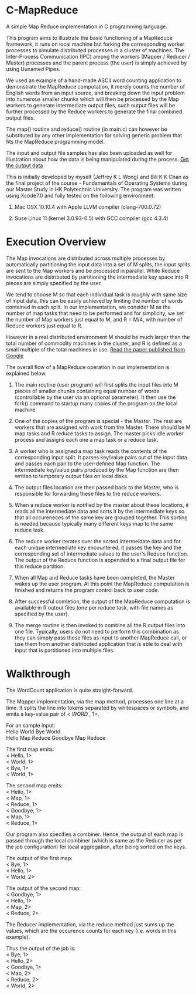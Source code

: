 # C-MapReduce
A simple Map Reduce implementation in C programming language.

This program aims to illustrate the basic functioning of a MapReduce framework, it runs on local machine but forking the corresponding worker processes to simulate distributed processes in a cluster of machines. The Inter-Process Communication (IPC) among the workers (Mapper / Reducer / Master) processes and the parent process (the user) is simply achieved by using Uunamed Pipes.

We used an example of a hand-made ASCII word counting application to demonstrate the MapReduce computation, it merely counts the number of English words from an input source, and breaking down the input problem into numerous smaller chunks which will then be processed by the Map workers to generate intermediate output files, such output files will be further processed by the Reduce workers to generate the final combined output files.

The map() routine and reduce() routine (in main.c) can however be substituted by any other implementation for solving generic problem that fits the MapReduce programming model.

The input and output file samples has also been uploaded as well for illustration about how the data is being manipulated during the process.
[Get the output data](https://drive.google.com/file/d/0BwP5Ki5tO2LsTGhHVlBIYmVBUFk/view?usp=sharing)

This is initially developed by myself (Jeffrey K L Wong) and Bill K K Chan as the final project of the course - Fundamentals of Operating Systems during our Master Study in HK Polytechnic University. The program was written using Xcode7.0 and fully tested on the following environment:  

1. Mac OSX 10.10.4 with Apple LLVM compiler (clang-700.0.72)  

2. Suse Linux 11 (kernel 3.0.93-0.5) with GCC compiler (gcc 4.3.4)  


# Execution Overview
The Map invocations are distributed across multiple processes by automatically partitioning the input data into a set of M splits, the input splits are sent to the Map workers and be processed in parallel. While Reduce invocations are distributed by partitioning the intermediate key space into R pieces are simply specified by the user.

We tend to choose M so that each individual task is roughly with same size of input data, this can be easily achieved by limiting the number of words contained in each split. In our implementation, we consider M as the number of map tasks that need to be performed and for simplicity, we set the number of Map workers just equal to M, and R = M/4, with number of Reduce workers just equal to R.  

However in a real distributed environment M should be much larger than the total number of commodity machines in the cluster, and R is defined as a small multiple of the total machines in use.
[Read the paper published from Google](http://research.google.com/archive/mapreduce-osdi04.pdf)  

The overall flow of a MapReduce operation in our implementation is explained below.  

1. The main routine (user program) will first splits the input files into M pieces of smaller chunks containing equal number of words (controllable by the user via an optional parameter). It then use the fork() command to startup many copies of the program on the local machine.  

2. One of the copies of the program is special - the Master. The rest are workers that are assigned with work from the Master. There should be M map tasks and R reduce tasks to assign. The master picks idle worker process and assigns each one a map task or a reduce task.  

3. A worker who is assigned a map task reads the contents of the corresponding input split. It parses key/value pairs out of the input data and passes each pair to the user-defined Map function. The intermediate key/value pairs produced by the Map function are then written to temporary output files on local disks.  

4. The output files location are then passed back to the Master, who is responsible for forwarding these files to the reduce workers.  

5. When a reduce worker is notified by the master about these locations, it reads all the intermediate data and sorts it by the intermediate keys so that all occureneces of the same key are grouped together. This sorting is needed because typically many different keys map to the same reduce task.  

6. The reduce worker iterates over the sorted intermeidate data and for each unique intermediate key encountered, it passes the key and the corresponding set of intermediate values to the user's Reduce function. The output of the Reduce function is appended to a final output file for this reduce partition.  

7. When all Map and Reduce tasks have been completed, the Master wakes up the user program. At this point the MapReduce computation is finished and returns the program control back to user code.  

8. After successful comletion, the output of the MapReduce computation is available in R outout files (one per reduce task, with file names as specified by the user).   

9. The merge routine is then invoked to combine all the R output files into one file. Typically, users do not need to perform this combination as they can simply pass these files as input to another MapReduce call, or use them from another distributed application that is able to deal with input that is partitioned into multiple files.  


# Walkthrough
The WordCount application is quite straight-forward.

The Mapper implementation, via the map method, processes one line at a time. It splits the line into tokens separated by whitespaces or symbols, and emits a key-value pair of < _WORD_ , 1>.

For an sample input:  
Hello World Bye World  
Hello Map Reduce Goodbye Map Reduce  

The first map emits:  
< Hello, 1>  
< World, 1>  
< Bye, 1>  
< World, 1>   

The second map emits:  
< Hello, 1>  
< Map, 1>  
< Reduce, 1>  
< Goodbye, 1>  
< Map, 1>  
< Reduce, 1>  
  
Our program also specifies a combiner. Hence, the output of each map is passed through the local combiner (which is same as the Reducer as per the job configuration) for local aggregation, after being sorted on the keys.  

The output of the first map:  
< Bye, 1>  
< Hello, 1>  
< World, 2>  
  
The output of the second map:  
< Goodbye, 1>  
< Hello, 1>  
< Map, 2>  
< Reduce, 2>  
  
The Reducer implementation, via the reduce method just sums up the values, which are the occurence counts for each key (i.e. words in this example).
  
Thus the output of the job is:  
< Bye, 1>   
< Hello, 2>  
< Goodbye, 1>  
< Map, 2>  
< Reduce, 2>  
< World, 2>  
  
